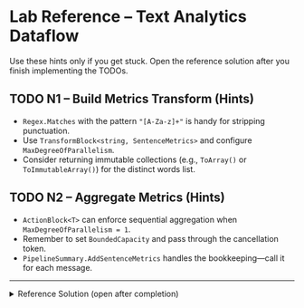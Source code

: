 # Lab Reference – Text Analytics Dataflow

<!-- markdownlint-disable MD033 -->

Use these hints only if you get stuck. Open the reference solution after you finish implementing the TODOs.

## TODO N1 – Build Metrics Transform (Hints)

- `Regex.Matches` with the pattern `"[A-Za-z]+"` is handy for stripping punctuation.
- Use `TransformBlock<string, SentenceMetrics>` and configure `MaxDegreeOfParallelism`.
- Consider returning immutable collections (e.g., `ToArray()` or `ToImmutableArray()`) for the distinct words list.

## TODO N2 – Aggregate Metrics (Hints)

- `ActionBlock<T>` can enforce sequential aggregation when `MaxDegreeOfParallelism = 1`.
- Remember to set `BoundedCapacity` and pass through the cancellation token.
- `PipelineSummary.AddSentenceMetrics` handles the bookkeeping—call it for each message.

---

<details><summary>Reference Solution (open after completion)</summary>

```csharp
// Task.cs (excerpt)
private static TransformBlock<string, SentenceMetrics> CreateMetricsBlock(CancellationToken cancellationToken)
{
	var options = new ExecutionDataflowBlockOptions
	{
		CancellationToken = cancellationToken,
		MaxDegreeOfParallelism = 4,
		EnsureOrdered = false
	};

	return new TransformBlock<string, SentenceMetrics>(sentence =>
	{
		var input = sentence ?? string.Empty;
		var matches = Regex.Matches(input, "[A-Za-z]+", RegexOptions.CultureInvariant);

		if (matches.Count == 0)
		{
			return new SentenceMetrics(0, Array.Empty<string>());
		}

		var distinctWords = matches
			.Select(match => match.Value.ToLowerInvariant())
			.Distinct()
			.ToArray();

		return new SentenceMetrics(matches.Count, distinctWords);
	}, options);
}

private static ActionBlock<SentenceMetrics> CreateAggregationBlock(PipelineSummary summary, CancellationToken cancellationToken)
{
	var options = new ExecutionDataflowBlockOptions
	{
		CancellationToken = cancellationToken,
		BoundedCapacity = 8,
		MaxDegreeOfParallelism = 1
	};

	return new ActionBlock<SentenceMetrics>(metrics =>
	{
		summary.AddSentenceMetrics(metrics);
	}, options);
}
```

</details>
